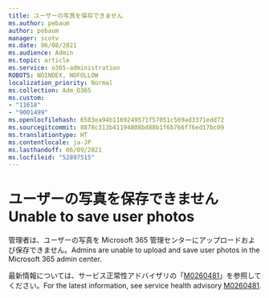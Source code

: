 ```yaml
---
title: ユーザーの写真を保存できません
ms.author: pebaum
author: pebaum
manager: scotv
ms.date: 06/08/2021
ms.audience: Admin
ms.topic: article
ms.service: o365-administration
ROBOTS: NOINDEX, NOFOLLOW
localization_priority: Normal
ms.collection: Adm_O365
ms.custom:
- "11618"
- "9001499"
ms.openlocfilehash: 6583ea94b1169249571f57051c569ad3371edd72
ms.sourcegitcommit: 8878c313b41194808bd88b1f6b766f76ed17bc09
ms.translationtype: HT
ms.contentlocale: ja-JP
ms.lasthandoff: 06/09/2021
ms.locfileid: "52897515"
---
```

# <a name="unable-to-save-user-photos"></a><span data-ttu-id="957f2-102">ユーザーの写真を保存できません</span><span class="sxs-lookup"><span data-stu-id="957f2-102">Unable to save user photos</span></span>

<span data-ttu-id="957f2-103">管理者は、ユーザーの写真を Microsoft 365 管理センターにアップロードおよび保存できません。</span><span class="sxs-lookup"><span data-stu-id="957f2-103">Admins are unable to upload and save user photos in the Microsoft 365 admin center.</span></span>

<span data-ttu-id="957f2-104">最新情報については、サービス正常性アドバイザリの「[M0260481](https://admin.microsoft.com/Adminportal/Home?source=applauncher#/servicehealth/advisories/:/alerts/MO260481)」を参照してください。</span><span class="sxs-lookup"><span data-stu-id="957f2-104">For the latest information, see service health advisory [M0260481](https://admin.microsoft.com/Adminportal/Home?source=applauncher#/servicehealth/advisories/:/alerts/MO260481).</span></span>
